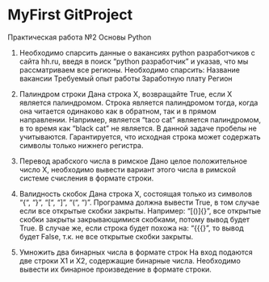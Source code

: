 # MyFirst GitProject
Практическая работа №2 Основы Python
1. Необходимо спарсить данные о вакансиях python разработчиков с сайта hh.ru, введя в поиск “python разработчик” и указав, что мы рассматриваем все регионы. Необходимо спарсить:
Название вакансии
Требуемый опыт работы
Заработную плату
Регион

2. Палиндром строки
Дана строка X, возвращайте True, если X является палиндромом.
Строка является палиндромом тогда, когда она читается одинаково как в обратном, так и в прямом направлении.
Например, является “taco cat” является палиндромом, в то время как “black cat” не является.
В данной задаче пробелы не учитываются.
Гарантируется, что исходная строка может содержать символы только нижнего регистра.

3. Перевод арабского числа в римское
Дано целое положительное число X, необходимо вывести вариант этого числа в римской системе счисления в формате строки.

4. Валидность скобок
Дана строка X, состоящая только из символов “{“, “}”, “[“, “]”, “(“, “)”. Программа должна вывести True, в том случае если все открытые скобки закрыты. Например: “[()]{}”, все открытые скобки закрыты закрывающимися скобками, потому вывод будет True. В случае же, если строка будет похожа на: “{{{}”, то вывод будет False, т.к. не все открытые скобки закрыты.

5. Умножить два бинарных числа в формате строк
На вход подаются две строки X1 и X2, содержащие бинарные числа.
Необходимо вывести их бинарное произведение в формате строки.